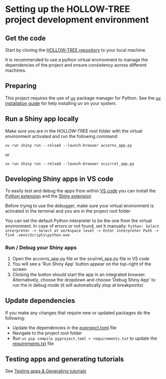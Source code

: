 # Setting up the HOLLOW-TREE project development environment

## Get the code

Start by cloning the
[HOLLOW-TREE repository](https://github.com/pieterjanvc/HOLLOW-TREE) to your local
machine.

It is recommended to use a python virtual environment to manage the dependencies of the
project and ensure consistency across different machines.

## Preparing

This project requires the use of [uv](https://github.com/astral-sh/uv) package manager for Python. See the
[uv installation guide](https://github.com/astral-sh/uv?tab=readme-ov-file#installation)
for help installing uv on your system.

## Run a Shiny app locally

Make sure you are in the HOLLOW-TREE root folder with the virtual environment activated
and run the following command:

```
uv run shiny run --reload --launch-browser accorns_app.py
```

or

```
uv run shiny run --reload --launch-browser scuirrel_app.py
```

## Developing Shiny apps in VS code

To easily test and debug the apps from within [VS code](https://code.visualstudio.com/)
you can install the
[Python extension](https://marketplace.visualstudio.com/items?itemName=ms-python.python)
and the
[Shiny extension](https://marketplace.visualstudio.com/items?itemName=Posit.shiny-python)

Before trying to use the debugger, make sure your virtual environment is activated in
the terminal and you are in the project root folder

You can set the default Python interpreter to be the one from the virtual environment.
In case of errors or not found, set it manually:
`Python: Select interpreter -> Select at workspace level -> Enter interpreter Path -> find .venv\Scripts\python.exe`

### Run / Debug your Shiny apps

1. Open the accorns_app.py file or the scuirrel_app.py file in VS code
2. You will see a 'Run Shiny App' button appear on the top-right of the screen
3. Clicking the button should start the app in an integrated browser. Alternatively,
   choose the dropdown and choose 'Debug Shiny App' to run the in debug mode (it will
   automatically stop at breakpoints)

## Update dependencies

If you make any changes that require new or updated packages do the following:

- Update the dependencies in the [pyproject.toml](../../pyproject.toml) file
- Navigate to the project root folder
- Run `uv pip compile pyproject.toml > requirements.txt` to update the
  [requirements.txt](../../requirements.txt) file

## Testing apps and generating tutorials

See [Testing apps & Generating tutorials](testing.md)
